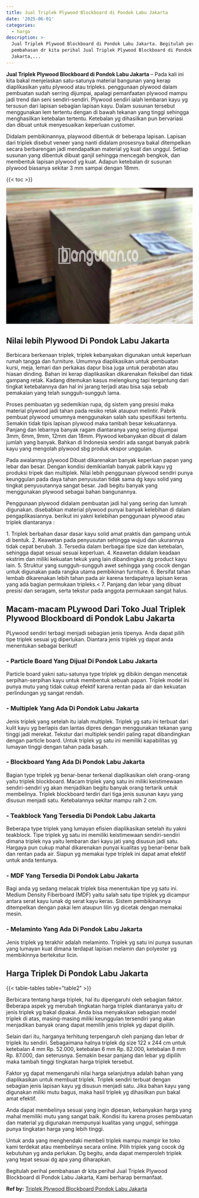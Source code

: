 ```yaml
---
title: Jual Triplek Plywood Blockboard di Pondok Labu Jakarta
date: '2025-06-01'
categories:
  - harga
description: >-
  Jual Triplek Plywood Blockboard di Pondok Labu Jakarta. Begitulah perihal
  pembahasan dr kita perihal Jual Triplek Plywood Blockboard di Pondok Labu
  Jakarta,...
---
```


**Jual Triplek Plywood Blockboard di Pondok Labu Jakarta** – Pada kali ini kita bakal menjelaskan satu-satunya material bangunan yang kerap diaplikasikan yaitu plywood atau tripleks. penggunaan plywood dalam pembuatan sudah serring dijumpai, apalagi pemanfaatan plywood mampu jadi trend dan seni sendiri-sendiri. Plywood sendiri ialah lembaran kayu yg tersusun dari lapisan sebagian lapisan kayu. Dalam susunan tersebut menggunakan lem tertentu dengan di bawah tekanan yang tinggi sehingga menghasilkan ketebalan tertentu. Ketebalan yg dihasilkan pun bervariasi dan dibuat untuk menyesuaikan keperluan customer.

Didalam pembikinannya, playwood dibentuk dr beberapa lapisan. Lapisan dari triplek disebut veneer yang nanti didalam prosesnya bakal ditempelkan secara berbarengan jadi mendapatkan material yg kuat dan unggul. Setiap susunan yang dibentuk dibuat ganjil sehingga mencegah bengkok, dan membentuk lapisan plywood yg kuat. Adapun ketebalan dr susunan plywood biasanya sekitar 3 mm sampai dengan 18mm.

{{< toc >}}

![Jual Triplek Plywood Blockboard di Pondok Labu Jakarta](/images/jual-triplek-murah-28.png)

## Nilai lebih Plywood Di Pondok Labu Jakarta

Berbicara berkenaan triplek, triplek kebanyakan digunakan untuk keperluan rumah tangga dan furniture. Umumnya diaplikasikan untuk pembuatan kursi, meja, lemari dan perkakas dapur bisa juga untuk perabotan atau hiasan dinding. Bahan ini kerap diaplikasikan dikarenakan fleksibel dan tidak gampang retak. Kadang ditemukan kasus melengkung tapi tergantung dari tingkat ketebalannya dan hal ini jarang terjadi atau bisa saja sebab pemakaian yang telah sungguh-sungguh lama.

Proses pembuatan yg sedemikian rupa, dg sistem yang presisi maka material plywood jadi tahan pada resiko retak ataupun melintir. Pabrik pembuat plywood umumnya menggunakan salah satu spesifikasi tertentu. Semakin tidak tipis lapisan plywood maka tambah besar kekuatannya. Panjang dan lebarnya banyak ragam diantaranya yang sering dijumpai 3mm, 6mm, 9mm, 12mm dan 18mm. Plywood kebanyakan dibuat di dalam jumlah yang banyak. Bahkan di Indonesia sendiri ada sangat banyak pabrik kayu yang mengolah plywood sbg produk ekspor unggulan.

Pada awalannya plywood Dibuat dikarenakan banyak keperluan papan yang lebar dan besar. Dengan kondisi demikianlah banyak pabrik kayu yg produksi tripek dan multiplek. Nilai lebih penggunaan plywood sendiri punya keunggulan pada daya tahan penyusutan tidak sama dg kayu solid yang tingkat penyusutannya sangat besar. Jadi begitu banyak yang menggunakan plywood sebagai bahan bangunannya.

Penggunaan plywood didalam pembuatan jadi hal yang sering dan lumrah digunakan. disebabkan material plywood punyai banyak kelebihan di dalam pengaplikasiannya. berikut ini yakni kelebihan penggunaan plywood atau triplek diantaranya :

1\. Triplek berbahan dasar dasar kayu solid amat praktis dan gampang untuk di bentuk. 2. Keawetan pada penyusutan sehingga wujud dan ukurannya tidak cepat berubah. 3. Tersedia dalam berbagai tipe size dan ketebalan, sehingga dapat sesuai sesuai keperluan. 4. Keawetan didalam keadaan ekstrim dan miliki kekuatan tekuk yang lain dibandingkan dg product kayu lain. 5. Struktur yang sungguh-sungguh awet sehingga yang cocok dengan untuk digunakan pada rangka utama pembikinan furniture. 6. Bersifat tahan lembab dikarenakan lebih tahan pada air karena terdapatnya lapisan keras yang ada bagian permukaan tripleks.< 7. Panjang dan lebar yang dibuat presisi dan seragam, serta tekstur pada anggota permukaan sangat halus.

## Macam-macam PLywood Dari Toko Jual Triplek Plywood Blockboard di Pondok Labu Jakarta

PLywood sendiri terbagi menjadi sebagian jenis tipenya. Anda dapat pilih tipe triplek sesuai yg diperlukan. Diantara jenis triplek yg dapat anda menentukan sebagai berikut!

### \- Particle Board Yang Dijual Di Pondok Labu Jakarta

Particle board yakni satu-satunya type triplek yg dibikin dengan mencetak serpihan-serpihan kayu untuk membentuk sebuah papan. Triplek model ini punya mutu yang tidak cukup efektif karena rentan pada air dan kekuatan perlindungan yg sangat rendah.

### \- Multiplek Yang Ada Di Pondok Labu Jakarta

Jenis triplek yang setelah itu ialah multiplek. Triplek yg satu ini terbuat dari kulit kayu yg berlapis dan lantas dipres dengan menggunakan tekanan yang tinggi jadi merekat. Tekstur dari multiplek sendiri paling rapat dibandingkan dengan particle board. Untuk triplek yg satu ini memiliki kapabilitas yg lumayan tinggi dengan tahan pada basah.

### \- Blockboard Yang Ada Di Pondok Labu Jakarta

Bagian type triplek yg benar-benar terkenal diaplikasikan oleh orang-orang yaitu triplek blockboard. Macam triplek yang satu ini miliki keistimewaan sendiri-sendiri yg akan menjadikan begitu banyak orang tertarik untuk membelinya. Triplek blockboard terdiri dari tiga jenis susunan kayu yang disusun menjadi satu. Ketebalannya sekitar mampu raih 2 cm.

### \- Teakblock Yang Tersedia Di Pondok Labu Jakarta

Beberapa type triplek yang lumayan efisien diaplikasikan setelah itu yakni teakblock. Tipe triplek yg satu ini memiliki keistimewaan sendiri-sendiri dimana triplek nya yaitu lembaran dari kayu jati yang disusun jadi satu. Hargaya pun cukup mahal dikarenakan punyai kualitas yg benar-benar baik dan rentan pada air. Siapun yg memakai type triplek ini dapat amat efektif untuk anda tentunya.

### \- MDF Yang Tersedia Di Pondok Labu Jakarta

Bagi anda yg sedang melacak triplek bisa menentukan tipe yg satu ini. Medium Density Fiberboard (MDF) yaitu salah satu tipe triplek yg dicampur antara serat kayu lunak dg serat kayu keras. Sistem pembikinannya ditempelkan dengan pakai lem ataupun lilin yg dicetak dengan memakai mesin.

### \- Melaminto Yang Ada Di Pondok Labu Jakarta

Jenis triplek yg terakhir adalah melaminto. Triplek yg satu ini punya susunan yang lumayan kuat dimana terdapat lapisan melamin dan polyester yg membikinnya bertekstur licin.

## Harga Triplek Di Pondok Labu Jakarta

{{< table-tables table="table2" >}}

Berbicara tentang harga triplek, hal itu dipengaruhi oleh sebagian faktor. Beberapa aspek yg merubah tingkatan harga triplek diantaranya yaitu dr jenis triplek yg bakal dipakai. Anda bisa menyaksikan sebagian model triplek di atas, masing-masing miliki keunggulan tersendiri yang akan menjadikan banyak orang dapat memilih jenis triplek yg dapat dipilih.

Selain dari itu, harganya terhitung terpengaruh oleh panjang dan lebar dr triplek itu sendiri. Sebagaimana halnya triplek dg size 122 x 244 cm untuk ketebalan 4 mm Rp. 52.000, ketebalan 6 mm Rp. 82.000, ketebalan 8 mm Rp. 87.000, dan seterusnya. Semakin besar panjang dan lebar yg dipilih maka tambah tinggi tingkatan harga triplek tersebut.

Faktor yg dapat memengaruhi nilai harga selanjutnya adalah bahan yang diaplikasikan untuk membuat triplek. Triplek sendiri terbuat dengan sebagian jenis lapisan kayu yg disusun menjadi satu. Jika bahan kayu yang digunakan miliki mutu bagus, maka hasil triplek yg dihasilkan pun bakal amat efektif.

Anda dapat membelinya sesuai yang ingin dipesan, kebanyakan harga yang mahal memiliki mutu yang sangat baik. Kondisi itu karena proses pembuatan dan material yg digunakan mempunyai kualitas yang unggul, sehingga punya tingkatan harga yang lebih tinggi.

Untuk anda yang menghendaki membeli triplek mampu mampir ke toko kami terdekat atau membelinya secara online. Pilih triplek yang cocok dg kebutuhan yg anda perlukan. Dg begitu, anda dapat memperoleh triplek yang tepat sesuai dg apa yang diharapkan.

Begitulah perihal pembahasan dr kita perihal Jual Triplek Plywood Blockboard di Pondok Labu Jakarta, Kami berharap bermanfaat.

**Ref by:** [Triplek Plywood Blockboard Pondok Labu Jakarta](https://id.wikipedia.org/wiki/Triplek)
